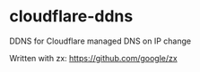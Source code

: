 # cloudflare-ddns
DDNS for Cloudflare managed DNS on IP change

Written with zx: https://github.com/google/zx
